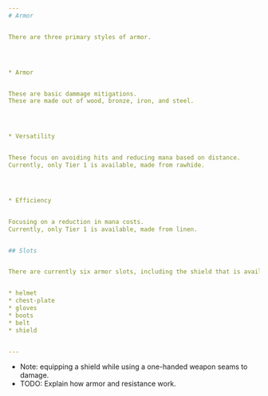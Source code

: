 ```yaml
---
# Armor


There are three primary styles of armor.




* Armor


These are basic dammage mitigations.
These are made out of wood, bronze, iron, and steel.




* Versatility


These focus on avoiding hits and reducing mana based on distance.
Currently, only Tier 1 is available, made from rawhide.




* Efficiency


Focusing on a reduction in mana costs.
Currently, only Tier 1 is available, made from linen.


## Slots


There are currently six armor slots, including the shield that is available while using one-handed weapons.


* helmet
* chest-plate
* gloves
* boots
* belt
* shield


---
```



* Note: equipping a shield while using a one-handed weapon seams to damage.
* TODO: Explain how armor and resistance work.
